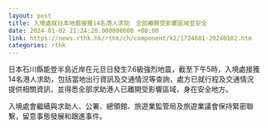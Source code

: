 ```yaml
---
layout: post
title: 入境處就日本地震接獲14名港人求助　全部離開受影響區域並安全
date: 2024-01-02 21:24:28.000000000 +08:00
link: https://news.rthk.hk/rthk/ch/component/k2/1734681-20240102.htm
categories: rthk
---
```


日本石川縣能登半島近岸在元旦日發生7.6級強烈地震，截至下午5時，入境處接獲14名港人求助，包括當地出行資訊及交通情況等查詢，處方已就行程及交通情況提供相關資訊，並得悉全部求助港人已離開受影響區域，身在安全地方。

入境處會繼續與求助人、公署、總領館、旅遊業監管局及旅遊業議會保持緊密聯繫，留意事態發展和跟進事件。
